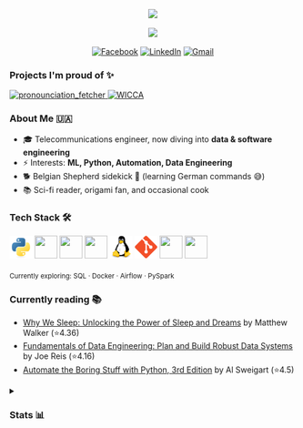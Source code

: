 <!-- Heavely inspired by https://github.com/DenverCoder1/DenverCoder1/blob/main/README.md -->
<p align="center">
  <img src="https://res.cloudinary.com/dxteec1w4/image/upload/v1756061161/GithubName_njvsm6.png" width="225">
</p>

<p align="center">
  <img src="https://readme-typing-svg.herokuapp.com?lines=Aspiring+Developer;Baby+steps+into+Data+Engineering;Always+curious+to+build+new+things&center=true&color=41b883&width=500&height=45&size=23&duration=4250&pause=1000">
</p>

<p align="center">
  <a href="https://www.facebook.com/todmount/"><img src="https://res.cloudinary.com/dxteec1w4/image/upload/v1756063251/Facebook-f_Logo-Blue-Logo.vue_dark_ho8eul.png" alt="Facebook" width="125"></a>
  <a href="https://www.linkedin.com/in/tododmount/" target="_blank"><img src="https://res.cloudinary.com/dxteec1w4/image/upload/v1756063255/LinkedIn-Icon-Logo.vue_dark_n75yls.png" alt="LinkedIn" width="125"></a>
  <a href="mailto:todmount@gmail.com"><img src="https://res.cloudinary.com/dxteec1w4/image/upload/v1756063254/Gmail-Logo.vue_dark_qjue9a.png" alt="Gmail" width="125"></a>

<h3 align="left">Projects I'm proud of ✨</h3>

<p align="left">
  <a href="https://github.com/Todmount/pronunciation_fetcher">
    <img 
      src="https://denvercoder1-github-readme-stats.vercel.app/api/pin/?username=todmount&repo=pronunciation_fetcher&theme=vue-dark&hide_border=true&show_icons=false" 
      width="280"
      alt="pronounciation_fetcher"
      >
  </a>
  <a href="https://github.com/Todmount/wicca">
    <img 
      src="https://denvercoder1-github-readme-stats.vercel.app/api/pin/?username=todmount&repo=wicca&theme=vue-dark&hide_border=true&show_icons=false" 
      width="280"
      alt="WICCA"
      >
  </a>
</p>

<h3 align="left">About Me 🇺🇦</h3>

- 🎓 Telecommunications engineer, now diving into **data & software engineering**
- ⚡ Interests: **ML, Python, Automation, Data Engineering**
- 🐕 Belgian Shepherd sidekick 🐾 (learning German commands 😅)
- 📚 Sci-fi reader, origami fan, and occasional cook

<!-- Github general stats -->
<!-- <a href="https://github.com/anuraghazra/github-readme-stats"><img src="https://github-readme-stats.vercel.app/api?username=todmount&theme=vue-dark&show_icons=true&hide=stars" width="435"/></a> -->

<h3 align="left">Tech Stack 🛠️</h3>
<p align="left">
  <img src="https://raw.githubusercontent.com/devicons/devicon/master/icons/python/python-original.svg" width="40" height="40"/>
  <img src="https://cdn.jsdelivr.net/gh/devicons/devicon@latest/icons/numpy/numpy-original.svg" width="40" height="40"/>
  <img src="https://cdn.jsdelivr.net/gh/devicons/devicon@latest/icons/pandas/pandas-original.svg" width="40" height="40"/>
  <img src="https://cdn.jsdelivr.net/gh/devicons/devicon@latest/icons/jupyter/jupyter-original-wordmark.svg" width="40" height="40"/>
  <img src="https://raw.githubusercontent.com/devicons/devicon/master/icons/linux/linux-original.svg" width="40" height="40"/>
  <img src="https://raw.githubusercontent.com/devicons/devicon/master/icons/git/git-original.svg" width="40" height="40"/>
  <img src="https://cdn.jsdelivr.net/gh/devicons/devicon@latest/icons/pycharm/pycharm-original.svg" width="40" height="40"/>
  <img src="https://cdn.jsdelivr.net/gh/devicons/devicon@latest/icons/anaconda/anaconda-original.svg" width="40" height="40"/>
</p>
<p align="left"><sub>Currently exploring: SQL · Docker · Airflow · PySpark</sub></p>


<h3 align="left">Currently reading 📚</h3>

<!-- GOODREADS-LIST:START -->
- [Why We Sleep: Unlocking the Power of Sleep and Dreams](https://www.goodreads.com/review/show/7850495241?utm_medium=api&utm_source=rss) by Matthew Walker (⭐️4.36)
- [Fundamentals of Data Engineering: Plan and Build Robust Data Systems](https://www.goodreads.com/review/show/7850230893?utm_medium=api&utm_source=rss) by Joe Reis (⭐️4.16)
- [Automate the Boring Stuff with Python, 3rd Edition](https://www.goodreads.com/review/show/7850229429?utm_medium=api&utm_source=rss) by Al Sweigart (⭐️4.5)
<!-- GOODREADS-LIST:END -->

<!-- Socials 
<h3 align="left">
  🌐 Let's stay connected
</h3> -->


<details>
  <summary><h3>Stats 📊 </h3></summary>
    <p>
      <img src="https://github-readme-stats.vercel.app/api/wakatime?username=Todmount&theme=vue-dark">
    </p>
</details>
